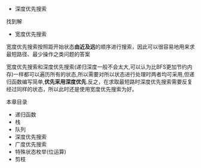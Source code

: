 * 深度优先搜索

找到解

* 宽度优先搜索

宽度优先搜索按照距开始状态**由近及远**的顺序进行搜索，因此可以很容易地用来求最短路径、最少操作之类问题的答案

宽度优先搜索和深度优先搜索(递归深度一般不会太大,可以认为比BFS更加节约内存)一样都可以遍历所有的状态,所以需要对所以状态进行处理时两者均可采用,但递归函数编写简单,**优先采用深度优先**.反之，在求取最短路时深度优先搜索需要反复 经过同样的状态，所以此时还是使用宽度优先搜索为好。


本章目录
* 递归函数
* 栈
* 队列
* 深度优先搜索
* 广度优先搜索
* 特殊状态枚举(位运算)
* 剪枝
